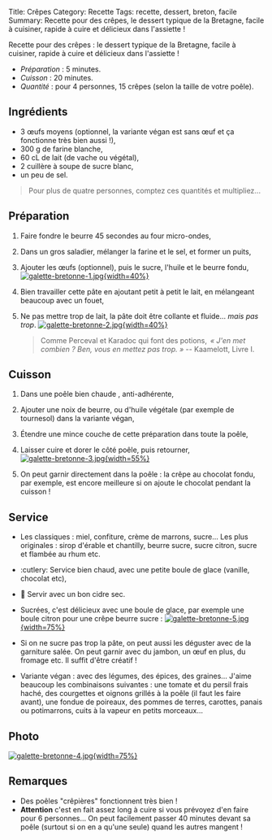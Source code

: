 Title: Crêpes
Category: Recette
Tags: recette, dessert, breton, facile
Summary: Recette pour des crêpes, le dessert typique de la Bretagne, facile à cuisiner, rapide à cuire et délicieux dans l'assiette !

Recette pour des crêpes : le dessert typique de la Bretagne, facile à cuisiner, rapide à cuire et délicieux dans l'assiette !

- *Préparation* : 5 minutes.
- *Cuisson* : 20 minutes.
- *Quantité* : pour 4 personnes, 15 crêpes (selon la taille de votre poêle).

## Ingrédients
- 3 œufs moyens (optionnel, la variante végan est sans œuf et ça fonctionne très bien aussi !),
- 300 g de farine blanche,
- 60 cL de lait (de vache ou végétal),
- 2 cuillère à soupe de sucre blanc,
- un peu de sel.

> Pour plus de quatre personnes, comptez ces quantités et multipliez...

## Préparation
1. Faire fondre le beurre 45 secondes au four micro-ondes,
2. Dans un gros saladier, mélanger la farine et le sel, et former un puits,
3. Ajouter les œufs (optionnel), puis le sucre, l'huile et le beurre fondu,
   [![galette-bretonne-1.jpg]({filename}images/galette-bretonne-1.jpg){width=40%}]({filename}images/galette-bretonne-1.jpg)

4. Bien travailler cette pâte en ajoutant petit à petit le lait, en mélangeant beaucoup avec un fouet,
5. Ne pas mettre trop de lait, la pâte doit être collante et fluide... *mais pas trop*.
   [![galette-bretonne-2.jpg]({filename}images/galette-bretonne-2.jpg){width=40%}]({filename}images/galette-bretonne-2.jpg)
   > Comme Perceval et Karadoc qui font des potions,  *« J'en met combien ? Ben, vous en mettez pas trop. »* -- Kaamelott, Livre I.

## Cuisson
1. Dans une poêle bien chaude <i class="fa fa-thermometer-full" aria-hidden="true"></i>, anti-adhérente,
2. Ajouter une noix de beurre, ou d'huile végétale (par exemple de tournesol) dans la variante végan,
3. Étendre une mince couche de cette préparation dans toute la poêle,
4. Laisser cuire et dorer le côté poêle, puis retourner,
   [![galette-bretonne-3.jpg]({filename}images/galette-bretonne-3.jpg){width=55%}]({filename}images/galette-bretonne-3.jpg)

5. On peut garnir directement dans la poêle : la crêpe au chocolat fondu, par exemple, est encore meilleure si on ajoute le chocolat pendant la cuisson !

## Service
- Les classiques : miel, confiture, crème de marrons, sucre... Les plus originales : sirop d'érable et chantilly, beurre sucre, sucre citron, sucre et flambée au rhum etc.
- :cutlery: Service bien chaud, avec une petite boule de glace (vanille, chocolat etc),
- :wine_glass: Servir avec un bon cidre sec.
- Sucrées, c'est délicieux avec une boule de glace, par exemple une boule citron pour une crêpe beurre sucre :
    [![galette-bretonne-5.jpg]({filename}images/galette-bretonne-5.jpg){width=75%}]({filename}images/galette-bretonne-5.jpg)

- Si on ne sucre pas trop la pâte, on peut aussi les déguster avec de la garniture salée. On peut garnir avec du jambon, un œuf en plus, du fromage etc. Il suffit d'être créatif !
- Variante végan : avec des légumes, des épices, des graines… J'aime beaucoup les combinaisons suivantes : une tomate et du persil frais haché, des courgettes et oignons grillés à la poêle (il faut les faire avant), une fondue de poireaux, des pommes de terres, carottes, panais ou potimarrons, cuits à la vapeur en petits morceaux…

## Photo
[![galette-bretonne-4.jpg]({filename}images/galette-bretonne-4.jpg){width=75%}]({filename}images/galette-bretonne-4.jpg)

## Remarques
- Des poêles "crêpières" fonctionnent très bien !
- **Attention** c'est en fait assez long à cuire si vous prévoyez d'en faire pour 6 personnes… On peut facilement passer 40 minutes devant sa poêle (surtout si on en a qu'une seule) quand les autres mangent !
